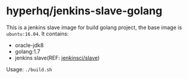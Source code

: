 hyperhq/jenkins-slave-golang
============================

This is a jenkins slave image for build golang project, the base image is `ubuntu:16.04`.
It contains:
- oracle-jdk8
- golang:1.7
- jenkins slave(REF: [jenkinsci/slave](https://hub.docker.com/r/jenkinsci/slave/))

Usage: `./build.sh`

